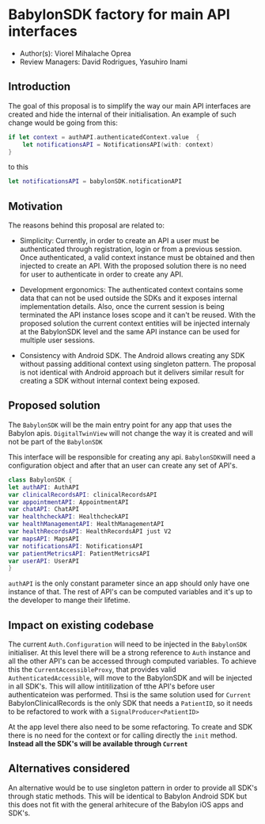 # BabylonSDK factory for main API interfaces 

* Author(s): Viorel Mihalache Oprea
* Review Managers: David Rodrigues, Yasuhiro Inami

## Introduction

The goal of this proposal is to simplify the way our main API interfaces are created and hide the internal of their initialisation.
An example of such change would be going from this:

```swift
if let context = authAPI.authenticatedContext.value  {
	let notificationsAPI = NotificationsAPI(with: context)	
}
```
to this
```swift 
let notificationsAPI = babylonSDK.notificationAPI
```

## Motivation

The reasons behind this proposal are related to:
- Simplicity:
	Currently, in order to create an API a user must be authenticated through registration, login or from a previous session.
Once authenticated, a valid context instance must be obtained and then injected to create an API. 
With the proposed solution there is no need for user to authenticate in order to create any API.

- Development ergonomics:
	The authenticated context contains some data that can not be used outside the SDKs and it exposes internal implementation details. Also, once the current session is being terminated the API instance loses scope and it can't be reused.
	With the proposed solution the current context entities will be injected internaly at the BabylonSDK level and the same API instance can be used for multiple user sessions. 
	
- Consistency with Android SDK.
The Android allows creating any SDK without passing additional context using singleton pattern.
The proposal is not identical with Android approach but it delivers similar result for creating a SDK without internal context being exposed. 


## Proposed solution

The `BabylonSDK` will be the main entry point for any app that uses the Babylon apis.
`DigitalTwinView` will not change the way it is created and will not be part of the `BabylonSDK`

This interface will be responsible for creating any api.
`BabylonSDK`will need a configuration object and after that an user can create any set of API's.

```swift
class BabylonSDK {
let authAPI: AuthAPI
var clinicalRecordsAPI: clinicalRecordsAPI
var appointmentAPI: AppointmentAPI
var chatAPI: ChatAPI
var healthcheckAPI: HealthcheckAPI
var healthManagementAPI: HealthManagementAPI
var healthRecordsAPI: HealthRecordsAPI just V2
var mapsAPI: MapsAPI
var notificationsAPI: NotificationsAPI
var patientMetricsAPI: PatientMetricsAPI
var userAPI: UserAPI
}
```
`authAPI` is the only constant parameter since an app should only have one instance of that. The rest of API's can be computed variables and it's up to the developer to mange their lifetime. 


## Impact on existing codebase

The current `Auth.Configuration` will need to be injected in the `BabylonSDK` initialiser.
At this level there will be a strong reference to `Auth` instance and all the other API's can be accessed through computed variables.
To achieve this the `CurrentAccessibleProxy`, that provides valid `AuthenticatedAccessible`,  will move to the BabylonSDK and will be injected in all SDK's. This will allow intitilization of tthe API's before user authenticateion was performed. Thsi is the same solution used for `Current`
BabylonClinicalRecords is the only SDK that needs a `PatientID`, so it needs to be refactored to work with a `SignalProducer<PatientID>`

At the app level there also need to be some refactoring. To create and SDK there is no need for the context or for calling directly the `init` method. **Instead all the SDK's will be available through `Current`**


## Alternatives considered

An alternative would be to use singleton pattern in order to provide all SDK's through static methods. This will be identical to Babylon Android SDK but this does not fit with the general arhitecure of the Babylon iOS apps and SDK's.

